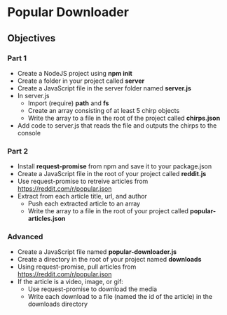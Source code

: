 # Popular Downloader

## Objectives

### Part 1

* Create a NodeJS project using **npm init**
* Create a folder in your project called **server**
* Create a JavaScript file in the server folder named **server.js**
* In server.js
  * Import (require) **path** and **fs**
  * Create an array consisting of at least 5 chirp objects
  * Write the array to a file in the root of the project called **chirps.json**
* Add code to server.js that reads the file and outputs the chirps to the console

### Part 2

* Install **request-promise** from npm and save it to your package.json
* Create a JavaScript file in the root of your project called **reddit.js**
* Use request-promise to retreive articles from https://reddit.com/r/popular.json
* Extract from each article title, url, and author
  * Push each extracted article to an array
  * Write the array to a file in the root of your project called **popular-articles.json**

### Advanced

* Create a JavaScript file named **popular-downloader.js**
* Create a directory in the root of your project named **downloads**
* Using request-promise, pull articles from https://reddit.com/r/popular.json
* If the article is a video, image, or gif:
  * Use request-promise to download the media
  * Write each download to a file (named the id of the article) in the downloads directory
